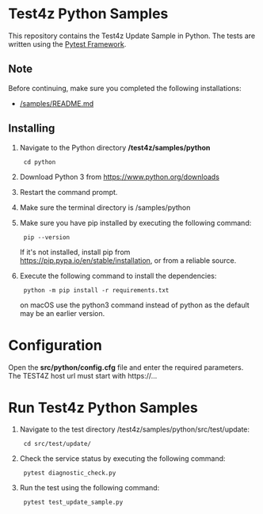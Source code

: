 # Test4z Python Samples

This repository contains the Test4z Update Sample in Python. The tests are written using the [Pytest Framework](https://docs.pytest.org/).

## Note
Before continuing, make sure you completed the following installations:

* [/samples/README.md](/samples/README.md)

## Installing

1. Navigate to the Python directory **/test4z/samples/python**

        cd python

2. Download Python 3 from https://www.python.org/downloads

3. Restart the command prompt.

4. Make sure the terminal directory is /samples/python

5. Make sure you have pip installed by executing the following command:

        pip --version
    If it's not installed, install pip from https://pip.pypa.io/en/stable/installation, or from a reliable source.       

6. Execute the following command to install the dependencies:

        python -m pip install -r requirements.txt
   on macOS use the python3 command instead of python as the default may be an earlier version.

      
# Configuration 

Open the **src/python/config.cfg** file and enter the required parameters. The TEST4Z host url must start with https://...

# Run Test4z Python Samples

1. Navigate to the test directory /test4z/samples/python/src/test/update:

        cd src/test/update/ 
        
2. Check the service status by executing the following command:

        pytest diagnostic_check.py 

2. Run the test using the following command:

        pytest test_update_sample.py 
